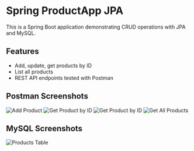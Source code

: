 # Spring ProductApp JPA

This is a Spring Boot application demonstrating CRUD operations with JPA and MySQL.

## Features
- Add, update, get products by ID
- List all products
- REST API endpoints tested with Postman

## Postman Screenshots

![Add Product](PostmanAddProduct.png)
![Get Product by ID](GetProductsById.png (2))
![Get Product by ID](GetProductsById.png)
![Get All Products](PostmanGetALLProducts.png)

## MySQL Screenshots

![Products Table](screenshotMysql.png)
